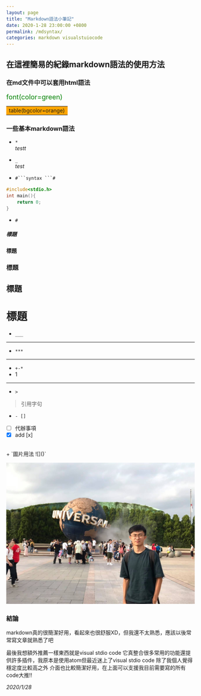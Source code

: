 ```yaml
---
layout: page
title: "Markdown語法小筆記"
date: 2020-1-28 23:00:00 +0800
permalink: /mdsyntax/
categories: markdown visualstuiocode
---
```


## 在這裡簡易的紀錄markdown語法的使用方法
### 在md文件中可以套用html語法

<font color=green size=4>font(color=green)</font>

<table><tr><td bgcolor=orange>table(bgcolor=orange)
</td></tr></table>

### 一些基本markdown語法


+ `*`   
*testt*

+ `_`   
 _test_

+ ` #```syntax ```# `
```c++
#include<stdio.h>
int main(){
    return 0;
}
```

+ `#`
##### 標題
#### 標題
### 標題
## 標題
# 標題

+ `___`   
____________________


+ `***`  
***

+ `+-*`
+ 1   
_____________________


+ `>`
>引用字句


+ `- [] `

- [ ] 代辦事項
- [x] add [x]    
<br>
+ `圖片用法 ![]()`

![photo](/assets/portfolio.png "me")

### 結論
markdown真的很簡潔好用，看起來也很舒服XD，但我還不太熟悉，應該以後常常寫文章就熟悉了吧

最後我想額外推薦一樣東西就是visual stdio code
它真整合很多常用的功能還提供許多插件，我原本是使用atom但最近迷上了visual stdio code 除了我個人覺得穩定度比較高之外
介面也比較簡潔好用，在上面可以支援我目前需要寫的所有code大推!!

_2020/1/28_
